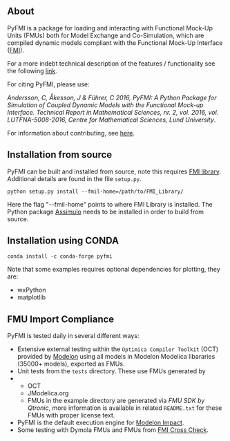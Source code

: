 About
-----------

PyFMI is a package for loading and interacting with Functional Mock-Up Units
(FMUs) both for Model Exchange and Co-Simulation, which are compiled dynamic
models compliant with the Functional Mock-Up Interface ([FMI](https://fmi-standard.org/)).

For a more indebt technical description of the features / functionality see the following [link](https://portal.research.lu.se/portal/files/7201641/pyfmi_tech.pdf).

For citing PyFMI, please use:

<em>Andersson, C, Åkesson, J & Führer, C 2016, PyFMI: A Python Package for Simulation of Coupled Dynamic Models with the Functional Mock-up Interface. Technical Report in Mathematical Sciences, nr. 2, vol. 2016, vol. LUTFNA-5008-2016, Centre for Mathematical Sciences, Lund University</em>.

For information about contributing, see [here](https://github.com/modelon/contributing).

Installation from source
-----------
PyFMI can be built and installed from source, note this requires [FMI library](https://github.com/modelon-community/fmi-library). Additional details are found in the file `setup.py`.

`python setup.py install --fmil-home=/path/to/FMI_Library/`

Here the flag "--fmil-home" points to where FMI Library is installed. The Python package [Assimulo](https://github.com/modelon-community/Assimulo) needs to be installed in order to build from source.

Installation using CONDA
-----------

`conda install -c conda-forge pyfmi`

Note that some examples requires optional dependencies for plotting, they are:
- wxPython
- matplotlib

FMU Import Compliance
-----------
PyFMI is tested daily in several different ways:
* Extensive external testing within the `Optimica Compiler Toolkit` (OCT) provided by [Modelon](https://help.modelon.com/latest/reference/oct/) using all models in Modelon Modelica libararies (35000+ models), exported as FMUs.
* Unit tests from the `tests` directory. These use FMUs generated by
* * OCT
  * JModelica.org
  * FMUs in the example directory are generated via <em>FMU SDK by Qtronic</em>, more information is available in related `README.txt` for these FMUs with proper license text. 
* PyFMI is the default execution engine for [Modelon Impact](https://modelon.com/modelon-impact/).
* Some testing with Dymola FMUs and FMUs from [FMI Cross Check](https://github.com/modelica/fmi-cross-check).
